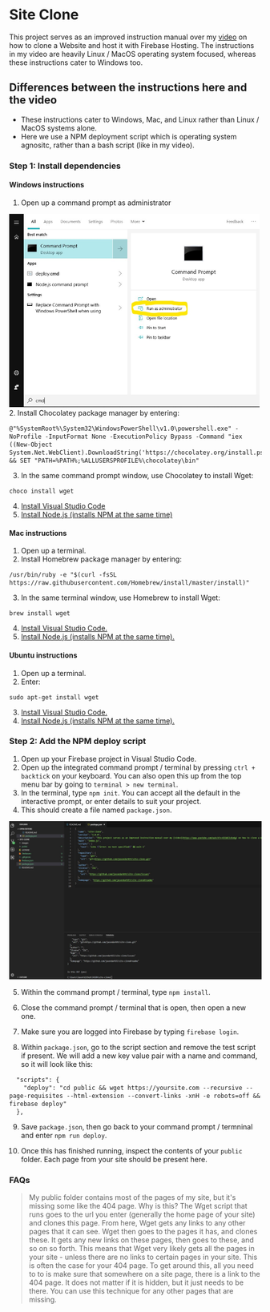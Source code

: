 # Site Clone
This project serves as an improved instruction manual over my [video](https://www.youtube.com/watch?v=K21WClcKo4g) on how to clone a Website and host it with Firebase Hosting. The instructions in my video are heavily Linux / MacOS operating system focused, whereas these instructions cater to Windows too.


## Differences between the instructions here and the video
- These instructions cater to Windows, Mac, and Linux rather than Linux / MacOS systems alone.
- Here we use a NPM deployment script which is operating system agnositc, rather than a bash script (like in my video).


### Step 1: Install dependencies


#### Windows instructions
1. Open up a command prompt as administrator
<img src="images/cmd-admin.jpg" width="500">
2. Install Chocolatey package manager by entering:

```
@"%SystemRoot%\System32\WindowsPowerShell\v1.0\powershell.exe" -NoProfile -InputFormat None -ExecutionPolicy Bypass -Command "iex ((New-Object System.Net.WebClient).DownloadString('https://chocolatey.org/install.ps1'))" && SET "PATH=%PATH%;%ALLUSERSPROFILE%\chocolatey\bin"
```
3. In the same command prompt window, use Chocolatey to install Wget:

```
choco install wget
```
4. [Install Visual Studio Code](https://code.visualstudio.com/download)
5. [Install Node.js (installs NPM at the same time)](https://nodejs.org/en/download/)

#### Mac instructions
1. Open up a terminal.
2. Install Homebrew package manager by entering:

```
/usr/bin/ruby -e "$(curl -fsSL https://raw.githubusercontent.com/Homebrew/install/master/install)"
```
3. In the same terminal window, use Homebrew to install Wget:

```
brew install wget
```
4. [Install Visual Studio Code.](https://code.visualstudio.com/download)
5. [Install Node.js (installs NPM at the same time).](https://nodejs.org/en/download/)


#### Ubuntu instructions
1. Open up a terminal.
2. Enter:
```
sudo apt-get install wget
```
3. [Install Visual Studio Code.](https://code.visualstudio.com/download)
4. [Install Node.js (installs NPM at the same time).](https://nodejs.org/en/download/)


### Step 2: Add the NPM deploy script
1. Open up your Firebase project in Visual Studio Code.
2. Open up the integrated command prompt / terminal by pressing `ctrl + backtick` on your keyboard. You can also open this up from the top menu bar by going to `terminal > new terminal`.
3. In the terminal, type `npm init`. You can accept all the default in the interactive prompt, or enter details to suit your project.
4. This should create a file named `package.json`.
<img src="images/package-json.jpg" width="700">

5. Within the command prompt / terminal, type `npm install`.

6. Close the command prompt / terminal that is open, then open a new one.
7. Make sure you are logged into Firebase by typing `firebase login`. 
8. Within `package.json`, go to the script section and remove the test script if present. We will add a new key value pair with a name and command, so it will look like this:
```
  "scripts": {
    "deploy": "cd public && wget https://yoursite.com --recursive --page-requisites --html-extension --convert-links -xnH -e robots=off && firebase deploy"
  },
```
9. Save `package.json`, then go back to your command prompt / termninal and enter `npm run deploy`.

10. Once this has finished running, inspect the contents of your `public` folder. Each page from your site should be present here.


### FAQs

> My public folder contains most of the pages of my site, but it's missing some like the 404 page. Why is this?
The Wget script that runs goes to the url you enter (generally the home page of your site) and clones this page. From here, Wget gets any links to any other pages that it can see. Wget then goes to the pages it has, and clones these. It gets any new links on these pages, then goes to these, and so on so forth. This means that Wget very likely gets all the pages in your site - unless there are no links to certain pages in your site. This is often the case for your 404 page. To get around this, all you need to to is make sure that somewhere on a site page, there is a link to the 404 page. It does not matter if it is hidden, but it just needs to be there. You can use this technique for any other pages that are missing. 
